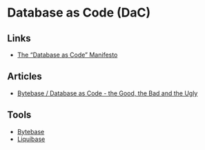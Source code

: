 # Database as Code (DaC)

## Links

- [The “Database as Code” Manifesto](https://database-as-code.org)

## Articles

- [Bytebase / Database as Code - the Good, the Bad and the Ugly](https://bytebase.com/blog/database-as-code/)

## Tools

- [Bytebase](/bytebase/README.md)
- [Liquibase](https://liquibase.org)
